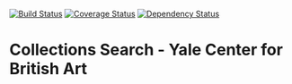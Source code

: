 [![Build Status](https://travis-ci.org/ycba-cia/blacklight-collections.svg?branch=master)](https://travis-ci.org/ycba-cia/blacklight-collections) [![Coverage Status](https://coveralls.io/repos/github/ycba-cia/blacklight-collections/badge.svg?branch=master)](https://coveralls.io/github/ycba-cia/blacklight-collections?branch=master) [![Dependency Status](https://gemnasium.com/badges/github.com/ycba-cia/blacklight-collections.svg)](https://gemnasium.com/github.com/ycba-cia/blacklight-collections)

#  Collections Search - Yale Center for British Art
